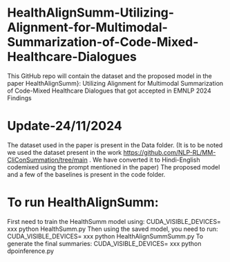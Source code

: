 # HealthAlignSumm-Utilizing-Alignment-for-Multimodal-Summarization-of-Code-Mixed-Healthcare-Dialogues
This GitHub repo will contain the dataset and  the proposed model in the paper HealthAlignSumm}: Utilizing Alignment for Multimodal Summarization of Code-Mixed Healthcare Dialogues that got accepted in EMNLP 2024 Findings 

# Update-24/11/2024

The dataset used in the paper is present in the Data folder. (It is to be noted we used the dataset present in the work  https://github.com/NLP-RL/MM-CliConSummation/tree/main . We have converted it to Hindi-English codemixed using the prompt mentioned in the paper)
The proposed model and a few of the baselines is present in the code folder.

# To run HealthAlignSumm:

First need to train the HealthSumm model using: CUDA_VISIBLE_DEVICES= xxx python HealthSumm.py
Then using the saved model, you need to run: CUDA_VISIBLE_DEVICES= xxx python HealthAlignSummSumm.py
To generate the final summaries: CUDA_VISIBLE_DEVICES= xxx python dpoinference.py 


